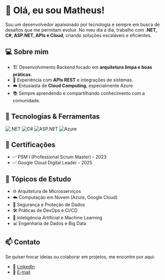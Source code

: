 <div class="container">
        <h1>🚀 Olá, eu sou Matheus!</h1>
        <p>Sou um desenvolvedor apaixonado por tecnologia e sempre em busca de desafios que me permitam evoluir. No meu dia a dia, trabalho com <strong>.NET, C#, ASP.NET, APIs e Cloud</strong>, criando soluções escaláveis e eficientes.</p>
        <h2>💻 Sobre mim</h2>
        <ul>
            <li>🏗️ Desenvolvimento Backend focado em <strong>arquitetura limpa e boas práticas</strong>.</li>
            <li>🚀 Experiência com <strong>APIs REST</strong> e integrações de sistemas.</li>
            <li>☁️ Entusiasta de <strong>Cloud Computing</strong>, especialmente Azure.</li>
            <li>📚 Sempre aprendendo e compartilhando conhecimento com a comunidade.</li>
        </ul>
        <h2>🔧 Tecnologias & Ferramentas</h2>
        <div class="badges">
            <img src="https://img.shields.io/badge/.NET-512BD4?style=flat&logo=.net&logoColor=white" alt=".NET">
            <img src="https://img.shields.io/badge/C%23-239120?style=flat&logo=c-sharp&logoColor=white" alt="C#">
            <img src="https://img.shields.io/badge/ASP.NET-512BD4?style=flat&logo=.net&logoColor=white" alt="ASP.NET">
            <img src="https://img.shields.io/badge/Azure-0078D4?style=flat&logo=microsoft-azure&logoColor=white" alt="Azure">
        </div>
        <h2>🏅 Certificações</h2>
        <div class="certifications">
            <ul>
                <li>✅ PSM I (Professional Scrum Master) - 2023</li>
                <li>✅ Google Cloud Digital Leader - 2025</li>
            </ul>
        </div>
        <h2>📖 Tópicos de Estudo</h2>
        <div class="study-topics">
            <ul>
                <li>🌐 Arquitetura de Microsserviços</li>
                <li>☁️ Computação em Nuvem (Azure, Google Cloud)</li>
                <li>🔐 Segurança e Proteção de Dados</li>
                <li>🛠️ Práticas de DevOps e CI/CD</li>
                <li>🧠 Inteligência Artificial e Machine Learning</li>
                <li>📊 Engenharia de Dados e Big Data</li>
            </ul>
        </div>
        <h2>📫 Contato</h2>
        <div class="contact">
            <p>Se quiser trocar ideias ou colaborar em projetos, me encontre por aqui:</p>
            <ul>
                <li>🔗 <a href="https://www.linkedin.com/in/matheus-de-paula-vieira-63b1b7116/">LinkedIn</a></li>
                <li>📧 <a href="mailto:mtpvieira@hotmail.com">E-mail</a></li>
            </ul>
        </div>
    </div>
